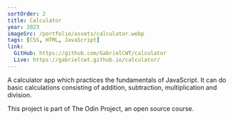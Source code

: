 ```yaml
---
sortOrder: 2
title: Calculator
year: 2023
imageSrc: /portfolio/assets/calculator.webp
tags: [CSS, HTML, JavaScript]
link:
  GitHub: https://github.com/GabrielCWT/calculator
  Live: https://gabrielcwt.github.io/calculator/
---
```


A calculator app which practices the fundamentals of JavaScript. It can do basic calculations consisting of addition, subtraction, multiplication and division.

This project is part of The Odin Project, an open source course.
